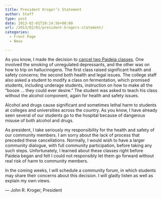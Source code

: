 ```yaml
---
title: President Kroger’s Statement
author: Staff
type: post
date: 2013-02-01T20:14:56+00:00
url: /2013/02/01/president-krogers-statement/
categories:
  - Front Page
  - News

---
```

As you know, I made the decision to [cancel two Paideia classes][1]. One involved the smoking of unregulated depressants, and the other was on how to trip on hallucinogens. The first class raised significant health and safety concerns; the second both health and legal issues. The college staff also asked a student to modify a class on fermentation, which promised students, including underage students, instruction on how to make all the &#8220;booze &#8230; they could ever desire.&#8221; The student was asked to teach his class without the alcohol component, again for health and safety issues.

Alcohol and drugs cause significant and sometimes lethal harm to students at colleges and universities across the country. As you know, I have already seen several of our students go to the hospital because of dangerous misuse of both alcohol and drugs.

As president, I take seriously my responsibility for the health and safety of our community members. I am sorry about the lack of process that preceded these cancellations. Normally, I would wish to have a larger community dialogue, with full community participation, before taking any such steps. Unfortunately, I learned about these classes right before Paideia began and felt I could not responsibly let them go forward without real risk of harm to community members.

In the coming weeks, I will schedule a community forum, in which students may share their concerns about this decision. I will gladly listen as well as explain my own views.

&#8212; John R. Kroger, President

 [1]: http://www.reedquest.org/2013/01/paideia-classes-censored-at-krogers-request/ "Paideia Classes Censored at Kroger’s Request"